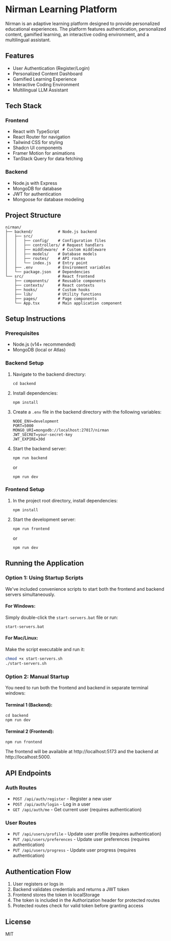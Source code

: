 # Nirman Learning Platform

Nirman is an adaptive learning platform designed to provide personalized educational experiences. The platform features authentication, personalized content, gamified learning, an interactive coding environment, and a multilingual assistant.

## Features

- User Authentication (Register/Login)
- Personalized Content Dashboard
- Gamified Learning Experience
- Interactive Coding Environment
- Multilingual LLM Assistant

## Tech Stack

### Frontend
- React with TypeScript
- React Router for navigation
- Tailwind CSS for styling
- Shadcn UI components
- Framer Motion for animations
- TanStack Query for data fetching

### Backend
- Node.js with Express
- MongoDB for database
- JWT for authentication
- Mongoose for database modeling

## Project Structure

```
nirman/
├── backend/           # Node.js backend
│   ├── src/
│   │   ├── config/    # Configuration files
│   │   ├── controllers/ # Request handlers
│   │   ├── middleware/  # Custom middleware
│   │   ├── models/    # Database models
│   │   ├── routes/    # API routes
│   │   └── index.js   # Entry point
│   ├── .env           # Environment variables
│   └── package.json   # Dependencies
└── src/               # React frontend
    ├── components/    # Reusable components
    ├── contexts/      # React contexts
    ├── hooks/         # Custom hooks
    ├── lib/           # Utility functions
    ├── pages/         # Page components
    └── App.tsx        # Main application component
```

## Setup Instructions

### Prerequisites
- Node.js (v14+ recommended)
- MongoDB (local or Atlas)

### Backend Setup
1. Navigate to the backend directory:
   ```
   cd backend
   ```

2. Install dependencies:
   ```
   npm install
   ```

3. Create a `.env` file in the backend directory with the following variables:
   ```
   NODE_ENV=development
   PORT=5000
   MONGO_URI=mongodb://localhost:27017/nirman
   JWT_SECRET=your-secret-key
   JWT_EXPIRE=30d
   ```

4. Start the backend server:
   ```
   npm run backend
   ```
   or
   ```
   npm run dev
   ```

### Frontend Setup
1. In the project root directory, install dependencies:
   ```
   npm install
   ```

2. Start the development server:
   ```
   npm run frontend
   ```
   or
   ```
   npm run dev
   ```

## Running the Application

### Option 1: Using Startup Scripts

We've included convenience scripts to start both the frontend and backend servers simultaneously.

#### For Windows:
Simply double-click the `start-servers.bat` file or run:
```
start-servers.bat
```

#### For Mac/Linux:
Make the script executable and run it:
```bash
chmod +x start-servers.sh
./start-servers.sh
```

### Option 2: Manual Startup

You need to run both the frontend and backend in separate terminal windows:

#### Terminal 1 (Backend):
```
cd backend
npm run dev
```

#### Terminal 2 (Frontend):
```
npm run frontend
```

The frontend will be available at http://localhost:5173 and the backend at http://localhost:5000.

## API Endpoints

### Auth Routes
- `POST /api/auth/register` - Register a new user
- `POST /api/auth/login` - Log in a user
- `GET /api/auth/me` - Get current user (requires authentication)

### User Routes
- `PUT /api/users/profile` - Update user profile (requires authentication)
- `PUT /api/users/preferences` - Update user preferences (requires authentication)
- `PUT /api/users/progress` - Update user progress (requires authentication)

## Authentication Flow

1. User registers or logs in
2. Backend validates credentials and returns a JWT token
3. Frontend stores the token in localStorage
4. The token is included in the Authorization header for protected routes
5. Protected routes check for valid token before granting access

## License

MIT 
